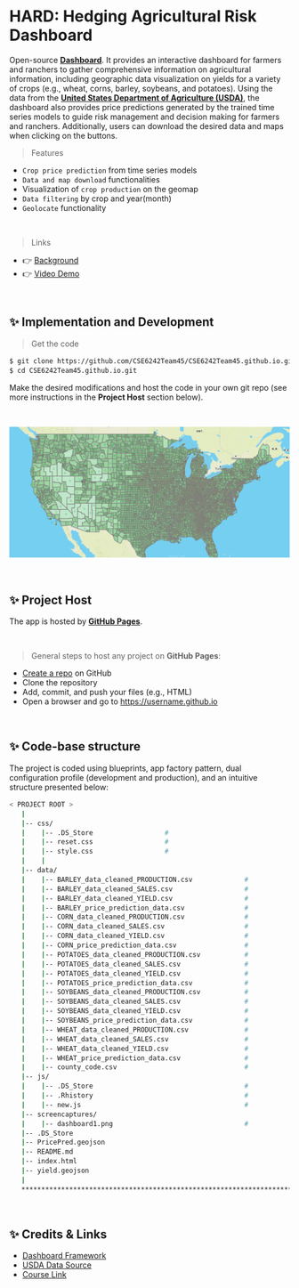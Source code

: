 # HARD: Hedging Agricultural Risk Dashboard

Open-source **[Dashboard](https://cse6242team45.github.io/)**. It provides an interactive dashboard for farmers and ranchers to gather comprehensive information on agricultural information, including geographic data visualization on yields for a variety of crops (e.g., wheat, corns, barley, soybeans, and potatoes). Using the data from the **[United States Department of Agriculture (USDA)](https://www.usda.gov/)**, the dashboard also provides price predictions generated by the trained time series models to guide risk management and decision making for farmers and ranchers. Additionally, users can download the desired data and maps when clicking on the buttons.
<br />

> Features

- `Crop price prediction` from time series models
- `Data and map download` functionalities
- Visualization of `crop production` on the geomap
- `Data filtering` by crop and year(month)
- `Geolocate` functionality

<br />

> Links

- 👉 [Background](https://cse6242team45.github.io/)
- 👉 [Video Demo](https://cse6242team45.github.io/)

<br />

## ✨ Implementation and Development

> Get the code

```bash
$ git clone https://github.com/CSE6242Team45/CSE6242Team45.github.io.git
$ cd CSE6242Team45.github.io.git
```
Make the desired modifications and host the code in your own git repo (see more instructions in the **Project Host** section below).

<br />

![Screen Capture.](/screencaptures/dashboard1.png)

<br />

## ✨ Project Host

The app is hosted by **[GitHub Pages](https://pages.github.com/)**.

<br />

> General steps to host any project on **GitHub Pages**:

- [Create a repo](https://github.com/new) on GitHub
- Clone the repository
- Add, commit, and push your files (e.g., HTML)
- Open a browser and go to https://username.github.io

<br />

## ✨ Code-base structure

The project is coded using blueprints, app factory pattern, dual configuration profile (development and production), and an intuitive structure presented below:

```bash
< PROJECT ROOT >
   |
   |-- css/
   |    |-- .DS_Store                  # 
   |    |-- reset.css                  #
   |    |-- style.css                  #
   |    |
   |-- data/
   |    |-- BARLEY_data_cleaned_PRODUCTION.csv             # 
   |    |-- BARLEY_data_cleaned_SALES.csv                  #
   |    |-- BARLEY_data_cleaned_YIELD.csv                  #
   |    |-- BARLEY_price_prediction_data.csv               #
   |    |-- CORN_data_cleaned_PRODUCTION.csv               # 
   |    |-- CORN_data_cleaned_SALES.csv                    #
   |    |-- CORN_data_cleaned_YIELD.csv                    #
   |    |-- CORN_price_prediction_data.csv                 #
   |    |-- POTATOES_data_cleaned_PRODUCTION.csv           # 
   |    |-- POTATOES_data_cleaned_SALES.csv                #
   |    |-- POTATOES_data_cleaned_YIELD.csv                #
   |    |-- POTATOES_price_prediction_data.csv             #
   |    |-- SOYBEANS_data_cleaned_PRODUCTION.csv           # 
   |    |-- SOYBEANS_data_cleaned_SALES.csv                #
   |    |-- SOYBEANS_data_cleaned_YIELD.csv                #
   |    |-- SOYBEANS_price_prediction_data.csv             #
   |    |-- WHEAT_data_cleaned_PRODUCTION.csv              # 
   |    |-- WHEAT_data_cleaned_SALES.csv                   #
   |    |-- WHEAT_data_cleaned_YIELD.csv                   #
   |    |-- WHEAT_price_prediction_data.csv                #
   |    |-- county_code.csv                                #
   |-- js/
   |    |-- .DS_Store                                      #    
   |    |-- .Rhistory                                      # 
   |    |-- new.js                                         #
   |-- screencaptures/
   |    |-- dashboard1.png                                 #    
   |-- .DS_Store
   |-- PricePred.geojson
   |-- README.md
   |-- index.html
   |-- yield.geojson
   |
   ************************************************************************
```
<br />

## ✨ Credits & Links

- [Dashboard Framework](https://cse6242team45.github.io/)
- [USDA Data Source](https://quickstats.nass.usda.gov/)
- [Course Link](https://omscs.gatech.edu/cse-6242-data-visual-analytics)

<br />
